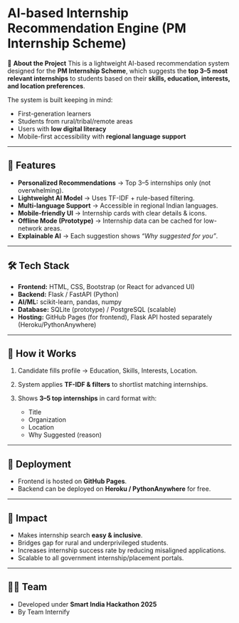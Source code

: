 # AI-based Internship Recommendation Engine (PM Internship Scheme)

🚀 **About the Project**
This is a lightweight AI-based recommendation system designed for the **PM Internship Scheme**, which suggests the **top 3–5 most relevant internships** to students based on their **skills, education, interests, and location preferences**.

The system is built keeping in mind:

* First-generation learners
* Students from rural/tribal/remote areas
* Users with **low digital literacy**
* Mobile-first accessibility with **regional language support**

---

## 🌟 Features

* **Personalized Recommendations** → Top 3–5 internships only (not overwhelming).
* **Lightweight AI Model** → Uses TF-IDF + rule-based filtering.
* **Multi-language Support** → Accessible in regional Indian languages.
* **Mobile-friendly UI** → Internship cards with clear details & icons.
* **Offline Mode (Prototype)** → Internship data can be cached for low-network areas.
* **Explainable AI** → Each suggestion shows *“Why suggested for you”*.

---

## 🛠️ Tech Stack

* **Frontend:** HTML, CSS, Bootstrap (or React for advanced UI)
* **Backend:** Flask / FastAPI (Python)
* **AI/ML:** scikit-learn, pandas, numpy
* **Database:** SQLite (prototype) / PostgreSQL (scalable)
* **Hosting:** GitHub Pages (for frontend), Flask API hosted separately (Heroku/PythonAnywhere)

---

## 📱 How it Works

1. Candidate fills profile → Education, Skills, Interests, Location.
2. System applies **TF-IDF & filters** to shortlist matching internships.
3. Shows **3–5 top internships** in card format with:

   * Title
   * Organization
   * Location
   * Why Suggested (reason)

---

## 🚀 Deployment

* Frontend is hosted on **GitHub Pages**.
* Backend can be deployed on **Heroku / PythonAnywhere** for free.

---

## 📌 Impact

* Makes internship search **easy & inclusive**.
* Bridges gap for rural and underprivileged students.
* Increases internship success rate by reducing misaligned applications.
* Scalable to all government internship/placement portals.

---

## 👨‍💻 Team

* Developed under **Smart India Hackathon 2025**
* By Team Internify

